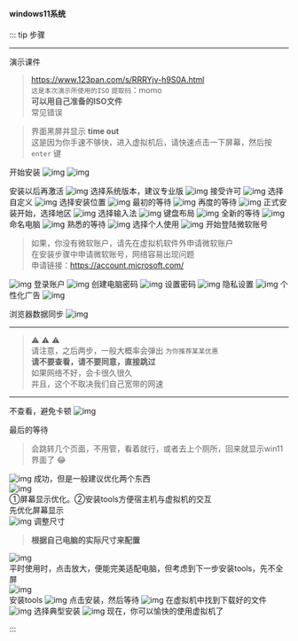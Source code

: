
#### windows11系统

::: tip 步骤  

---
<Badge type='danger'>演示课件</Badge>

>  https://www.123pan.com/s/RRRYjv-h9S0A.html  
>  `这是本次演示所使用的ISO`  `提取码`：momo  
>  **可以用自己准备的ISO文件**  
<Badge type='danger'>常见错误</Badge>

> 界面黑屏并显示 **time out**  
> 这是因为你手速不够快，进入虚拟机后，请快速点击一下屏幕，然后按 `enter` 键

<Badge type='danger'>开始安装</Badge>
![img](/notesPic/202401191142.png)
![img](/notesPic/202401191143.png)

<Badge type='danger'>安装以后再激活</Badge>
![img](/notesPic/202401191144.png)
<Badge type='danger'>选择系统版本，建议专业版</Badge>
![img](/notesPic/202401191145.png)
<Badge type='danger'>接受许可</Badge>
![img](/notesPic/202401191146.png)
<Badge type='danger'>选择自定义</Badge>
![img](/notesPic/202401191147.png)
<Badge type='danger'>选择安装位置</Badge>
![img](/notesPic/202401191148.png)
<Badge type='danger'>最初的等待</Badge>
![img](/notesPic/202401191149.png)
<Badge type='danger'>再度的等待</Badge>
![img](/notesPic/202401191150.png)
<Badge type='danger'>正式安装开始，选择地区</Badge>
![img](/notesPic/202401191200.png)
<Badge type='danger'>选择输入法</Badge>
![img](/notesPic/202401191201.png)
<Badge type='danger'>键盘布局</Badge>
![img](/notesPic/202401191202.png)
<Badge type='danger'>全新的等待</Badge>
![img](/notesPic/202401191203.png)
<Badge type='danger'>命名电脑</Badge>
![img](/notesPic/202401191204.png)
<Badge type='danger'>熟悉的等待</Badge>
![img](/notesPic/202401191205.png)
<Badge type='danger'>选择个人使用</Badge>
![img](/notesPic/202401191206.png)
<Badge type='danger'>开始登陆微软账号</Badge>  

> 如果，你没有微软账户，请先在虚拟机软件外申请微软账户  
> 在安装步骤中申请微软账号，网络容易出现问题  
> 申请链接：https://account.microsoft.com/

![img](/notesPic/202401191207.png)
<Badge type='danger'>登录账户</Badge>
![img](/notesPic/202401191208.png)
<Badge type='danger'>创建电脑密码</Badge>
![img](/notesPic/202401191209.png)
<Badge type='danger'>设置密码</Badge>
![img](/notesPic/202401191210.png)
<Badge type='danger'>隐私设置</Badge>
![img](/notesPic/202401191211.png)
<Badge type='danger'>个性化广告</Badge>
![img](/notesPic/202401191212.png)  


<Badge type='danger'>浏览器数据同步</Badge>
![img](/notesPic/202401191213.png)  


---

> :warning: :warning: :warning:  
> 请注意，之后两步，一般大概率会弹出 `为你推荐某某优惠`   
> **请不要查看，请不要同意，直接跳过**  
> 如果网络不好，会卡很久很久  
> 并且，这个不取决我们自己宽带的网速  

---

<Badge type='danger'>不查看，避免卡顿</Badge>
![img](/notesPic/202402020052.png)  


<Badge type='danger'>最后的等待</Badge>  

> 会跳转几个页面，不用管，看着就行，或者去上个厕所，回来就显示win11界面了 :joy:

![img](/notesPic/202401191214.png)
<Badge type='danger'>成功，但是一般建议优化两个东西</Badge>  
![img](/notesPic/202401191220.png)  
<Badge type='danger'>①屏幕显示优化。②安装tools方便宿主机与虚拟机的交互</Badge>  
<Badge type='danger'>先优化屏幕显示</Badge>  
![img](/notesPic/202401191221.png)
<Badge type='danger'>调整尺寸</Badge>  

> **根据自己电脑的实际尺寸来配置**  

![img](/notesPic/202401191223.png)  
<Badge type='danger'>平时使用时，点击放大，便能完美适配电脑，但考虑到下一步安装tools，先不全屏</Badge>  
![img](/notesPic/202401191224.png)  
<Badge type='danger'>安装tools</Badge>
![img](/notesPic/202401191226.png)
<Badge type='danger'>点击安装，然后等待</Badge>
![img](/notesPic/202401191227.png)
<Badge type='danger'>在虚拟机中找到下载好的文件</Badge>
![img](/notesPic/202401191228.png)
<Badge type='danger'>选择典型安装</Badge>
![img](/notesPic/202401191229.png)
<Badge type='danger'>现在，你可以愉快的使用虚拟机了</Badge>

:::